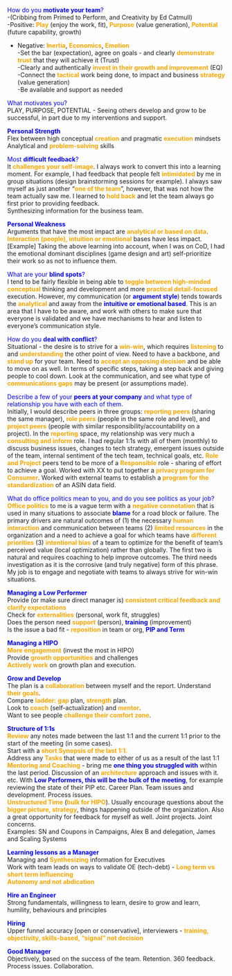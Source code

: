 <span style="color:blue">How do you **motivate your team**?</span>  
-(Cribbing from Primed to Perform, and Creativity by Ed Catmull)  
-Positive: <span style="color:orange">**Play**</span> (enjoy the work, fit), <span style="color:orange">**Purpose**</span> (value generation), <span style="color:orange">**Potential**</span> (future capability, growth)  
- Negative: <span style="color:orange">**Inertia**</span>, <span style="color:orange">**Economics**</span>, <span style="color:orange">**Emotion**</span>  
-Set the bar (expectation), agree on goals - and clearly <span style="color:orange">**demonstrate trust**</span> that they will achieve it (Trust)  
-Clearly and authentically <span style="color:orange">**invest in their growth and improvement**</span> (EQ)  
-Connect the <span style="color:orange">**tactical**</span> work being done, to impact and business <span style="color:orange">**strategy**</span> (value generation)  
-Be available and support as needed

<span style="color:blue">What motivates you?</span>  
PLAY, PURPOSE, POTENTIAL - Seeing others develop and grow to be successful, in part due to my interventions and support.

<span style="color:blue">**Personal Strength**</span>  
Flex between high conceptual <span style="color:orange">**creation**</span> and pragmatic <span style="color:orange">**execution**</span> mindsets  
Analytical and <span style="color:orange">**problem-solving**</span> skills

<span style="color:blue">Most **difficult feedback**?</span>  
It <span style="color:orange">**challenges your self-image**</span>. I always work to convert this into a learning moment. For example, I had feedback that people felt <span style="color:orange">**intimidated**</span> by me in group situations (design brainstorming sessions for example). I always saw myself as just another “<span style="color:orange">**one of the team**</span>”, however, that was not how the team actually saw me. I learned to <span style="color:orange">**hold back**</span> and let the team always go first prior to providing feedback.  
Synthesizing information for the business team.

<span style="color:blue">**Personal Weakness**</span>  
Arguments that have the most impact are <span style="color:orange">**analytical or based on data**</span>.  
<span style="color:orange">**Interaction (people), intuition or emotional**</span> bases have less impact.  
[Example] Taking the above learning into account, when I was on CoD, I had the emotional dominant disciplines (game design and art) self-prioritize their work so as not to influence them.

<span style="color:blue">What are your **blind spots**?</span>  
I tend to be fairly flexible in being able to <span style="color:orange">**toggle between high-minded conceptual**</span> thinking and development and more <span style="color:orange">**practical detail-focused**</span> execution. However, my communication (or <span style="color:blue">**argument style**</span>) tends towards the <span style="color:orange">**analytical**</span> and away from the <span style="color:blue">**intuitive or emotional based**</span>. This is an area that I have to be aware, and work with others to make sure that everyone is validated and we have mechanisms to hear and listen to everyone’s communication style.

<span style="color:blue">How do you **deal with conflict**?</span>  
Situational - the desire is to strive for a <span style="color:orange">**win-win**</span>, which requires <span style="color:orange">**listening**</span> to and <span style="color:orange">**understanding**</span> the other point of view. Need to have a backbone, and <span style="color:orange">**stand up**</span> for your team. Need to <span style="color:orange">**accept an opposing decision**</span> and be able to move on as well. In terms of specific steps, taking a step back and giving people to cool down. Look at the communication, and see what type of <span style="color:orange">**communications gaps**</span> may be present (or assumptions made). 

<span style="color:blue">Describe a few of your **peers at your company** and what type of relationship you have with each of them.</span>  
Initially, I would describe peers in three groups: <span style="color:orange">**reporting peers**</span> (sharing the same manager), <span style="color:orange">**role peers**</span> (people in the same role and level), and <span style="color:orange">**project peers**</span> (people with similar responsibility/accountability on a project). In the <span style="color:orange">**reporting**</span> space, my relationship was very much a <span style="color:orange">**consulting and inform**</span> role. I had regular 1:1s with all of them (monthly) to discuss business issues, changes to tech strategy, emergent issues outside of the team, internal sentiment of the tech team, technical goals, etc. <span style="color:orange">**Role and Project**</span> peers tend to be more of a <span style="color:orange">**Responsible**</span> role - sharing of effort to achieve a goal. Worked with XX to put together a <span style="color:orange">**privacy program for Consumer**</span>. Worked with external teams to establish a <span style="color:orange">**program for the standardization**</span> of an ASIN data field.

<span style="color:blue">What do office politics mean to you, and do you see politics as your job?</span>  
<span style="color:orange">**Office politics**</span> to me is a vague term with a <span style="color:orange">**negative connotation**</span> that is used in many situations to associate <span style="color:blue">**blame**</span> for a road block or failure. The primary drivers are natural outcomes of (1) the necessary <span style="color:orange">**human interaction**</span> and communication between teams (2) <span style="color:orange">**limited resources**</span> in the organization and a need to achieve a goal for which teams have <span style="color:orange">**different priorities**</span> (3) <span style="color:orange">**intentional bias**</span> of a team to optimize for the benefit of team’s perceived value (local optimization) rather than globally. The first two is natural and requires coaching to help improve outcomes. The third needs investigation as it is the corrosive (and truly negative) form of this phrase.  
My job is to engage and negotiate with teams to always strive for win-win situations.

<span style="color:blue">**Managing a Low Performer**</span>  
Provide (or make sure direct manager is) <span style="color:orange">**consistent critical feedback and clarify expectations**</span>  
Check for <span style="color:orange">**externalities**</span> (personal, work fit, struggles)  
Does the person need <span style="color:orange">**support**</span> (person), <span style="color:blue">**training**</span> (improvement)  
Is the issue a bad fit - <span style="color:orange">**reposition**</span> in team or org, <span style="color:blue">**PIP and Term**</span>

<span style="color:blue">**Managing a HIPO**</span>  
<span style="color:orange">**More engagement**</span> (invest the most in HIPO)  
Provide <span style="color:orange">**growth opportunities**</span> and challenges  
<span style="color:orange">**Actively work**</span> on growth plan and execution.

<span style="color:blue">**Grow and Develop**</span>  
The plan is a <span style="color:orange">**collaboration**</span> between myself and the report. Understand <span style="color:orange">**their goals**</span>.  
Compare <span style="color:orange">**ladder:**</span> <span style="color:orange">**gap**</span> plan, <span style="color:orange">**strength**</span> plan.  
Look to <span style="color:orange">**coach**</span> (self-actualization) and <span style="color:orange">**mentor**</span>.  
Want to see people <span style="color:orange">**challenge their comfort zone**</span>.

<span style="color:blue">**Structure of 1:1s**</span>  
<span style="color:orange">**Review**</span> any notes made between the last 1:1 and the current 1:1 prior to the start of the meeting (in some cases).  
Start with a <span style="color:orange">**short Synopsis of the last 1:1.**</span>   
Address any <span style="color:orange">**Tasks**</span> that were made to either of us as a result of the last 1:1  
<span style="color:orange">**Mentoring and Coaching**</span> - bring me <span style="color:blue">**one thing you struggled with**</span> within the last period. Discussion of an <span style="color:orange">**architecture**</span> approach and issues with it. etc. With <span style="color:blue">**Low Performers, this will be the bulk of the meeting**</span>, for example reviewing the state of their PIP etc. Career Plan. Team issues and development. Process issues.  
<span style="color:orange">**Unstructured Time**</span> (<span style="color:orange">**bulk for HIPO**</span>). Usually encourage questions about the <span style="color:orange">**bigger picture, strategy**</span>, things happening outside of the organization. Also a great opportunity for feedback for myself as well. Joint projects. Joint concerns.  
Examples: SN and Coupons in Campaigns, Alex B and delegation, James and Scaling Systems

<span style="color:blue">**Learning lessons as a Manager**</span>  
Managing and <span style="color:orange">**Synthesizing**</span> information for Executives  
Work with team leads on ways to validate OE (tech-debt) - <span style="color:orange">**Long term vs short term influencing**</span>  
<span style="color:orange">**Autonomy and not abdication**</span>

<span style="color:blue">**Hire an Engineer**</span>  
Strong fundamentals, willingness to learn, desire to grow and learn, humility, behaviours and principles

<span style="color:blue">**Hiring**</span>  
Upper funnel accuracy [open or conservative], interviewers - <span style="color:orange">**training, objectivity, skills-based, “signal” not decision**</span>

<span style="color:blue">**Good Manager**</span>  
Objectively, based on the success of the team. Retention. 360 feedback. Process issues. Collaboration.
